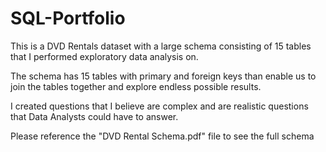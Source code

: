 # SQL-Portfolio
This is a DVD Rentals dataset with a large schema consisting of 15 tables that I performed exploratory data analysis on. 

The schema has 15 tables with primary and foreign keys than enable us to join the tables together and explore endless possible results.

I created questions that I believe are complex and are realistic questions that Data Analysts could have to answer.

Please reference the "DVD Rental Schema.pdf" file to see the full schema
